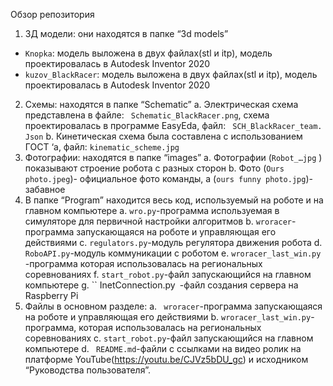 Обзор репозитория
1.	3Д модели: они находятся в папке “3d models”
- ``Knopka``: модель выложена в двух файлах(stl и itp), модель проектировалась в  Autodesk Inventor 2020
- ``kuzov_BlackRacer``: модель выложена в двух файлах(stl и itp), модель проектировалась в  Autodesk Inventor 2020
2.	Схемы: находятся в папке “Schematic”
a.	Электрическая схема представлена в файле: `` Schematic_BlackRacer.png``, схема проектировалась в программе EasyEda, файл: `` SCH_BlackRacer_team. Json``
b.	 Кинетическая схема была составлена с использованием ГОСТ ‘а, файл: ``kinematic_scheme.jpg``
3.	Фотографии: находятся в папке “images”
a.	Фотографии (`` Robot_…jpg `` ) показывают строение робота с разных сторон
b.	Фото (`` Ours photo.jpeg ``)- официальное фото команды, а (`` ours funny photo.jpg ``)- забавное
4.	В папке “Program” находится весь код, используемый на роботе и на главном компьютере
a.	`` wro.py ``-программа используемая в симуляторе для первичной настройки алгоритмов
b.	`` wroracer ``-программа запускающаяся на роботе и управляющая его действиями
c.	`` regulators.py ``-модуль регулятора движения робота
d.	`` RoboAPI.py``-модуль коммуникации с роботом
e.	`` wroracer_last_win.py `` -программа которая использовалась на региональных соревнованиях
f.	`` start_robot.py ``-файл запускающийся на главном компьютере 
g.	`` InetConnection.py` `-файл создания сервера на Raspberry Pi
5.	Файлы в основном разделе:
a.	`` wroracer``-программа запускающаяся на роботе и управляющая его действиями
b.	``wroracer_last_win.py``-программа, которая использовалась на региональных соревнованиях
c.	``start_robot.py``-файл запускающийся на главном компьютере 
d.	`` README.md``-файли с ссылками на видео ролик на платформе YouTube(https://youtu.be/CJVz5bDU_gc) и исходником “Руководства пользователя”.


